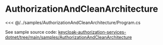 # AuthorizationAndCleanArchitecture

<<< @/../samples/AuthorizationAndCleanArchitecture/Program.cs

See sample source code: [keycloak-authorization-services-dotnet/tree/main/samples/AuthorizationAndCleanArchitecture](https://github.com/NikiforovAll/keycloak-authorization-services-dotnet/tree/main/samples/AuthorizationAndCleanArchitecture)
